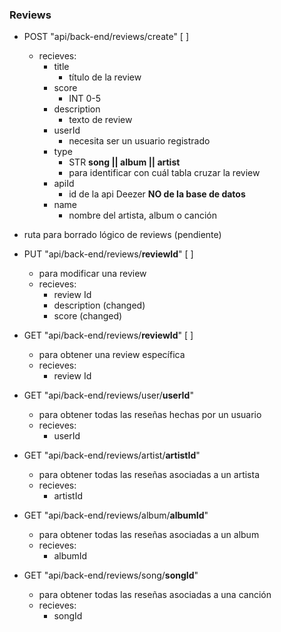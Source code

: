 ### Reviews

- POST "api/back-end/reviews/create" [ ]

  - recieves:
    - title
      - título de la review
    - score
      - INT 0-5
    - description
      - texto de review
    - userId
      - necesita ser un usuario registrado
    - type
      - STR **song || album || artist**
      - para identificar con cuál tabla cruzar la review
    - apiId
      - id de la api Deezer **NO de la base de datos**
    - name
      - nombre del artista, album o canción

- ruta para borrado lógico de reviews (pendiente)

- PUT "api/back-end/reviews/**reviewId**" [ ]

  - para modificar una review
  - recieves:
    - review Id
    - description (changed)
    - score (changed)

- GET "api/back-end/reviews/**reviewId**" [ ]

  - para obtener una review específica
  - recieves:
    - review Id

- GET "api/back-end/reviews/user/**userId**"

  - para obtener todas las reseñas hechas por un usuario
  - recieves:
    - userId

- GET "api/back-end/reviews/artist/**artistId**"

  - para obtener todas las reseñas asociadas a un artista
  - recieves:
    - artistId

- GET "api/back-end/reviews/album/**albumId**"

  - para obtener todas las reseñas asociadas a un album
  - recieves:
    - albumId

- GET "api/back-end/reviews/song/**songId**"

  - para obtener todas las reseñas asociadas a una canción
  - recieves:
    - songId
